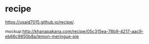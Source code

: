 # recipe
https://usaid7015.github.io/recipe/.

mockup:http://khanapakana.com/recipe/05c315ea-78b9-4217-aac9-eb66c9850b8a/lemon-meringue-pie
